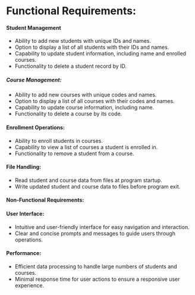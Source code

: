 # Functional Requirements:
#### Student Management

+ Ability to add new students with unique IDs and names.
+ Option to display a list of all students with their IDs and names.
+ Capability to update student information, including name and enrolled courses.
+ Functionality to delete a student record by ID.

##### Course Management:

+ Ability to add new courses with unique codes and names.
+ Option to display a list of all courses with their codes and names.
+ Capability to update course information, including name.
+ Functionality to delete a course by its code.

#### Enrollment Operations:

+ Ability to enroll students in courses.
+ Capability to view a list of courses a student is enrolled in.
+ Functionality to remove a student from a course.

#### File Handling:

+ Read student and course data from files at program startup.
+ Write updated student and course data to files before program exit.

#### Non-Functional Requirements:
#### User Interface:

+ Intuitive and user-friendly interface for easy navigation and interaction.
+ Clear and concise prompts and messages to guide users through operations.

#### Performance:

+ Efficient data processing to handle large numbers of students and courses.
+ Minimal response time for user actions to ensure a responsive user experience.



